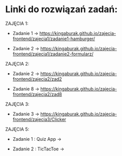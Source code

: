 # Linki do rozwiązań zadań:

ZAJĘCIA 1:

- Zadanie 1 -> https://kingaburak.github.io/zajecia-frontend/zajecia1/zadanie1-hamburger/

- Zadanie 2 -> https://kingaburak.github.io/zajecia-frontend/zajecia1/zadanie2-formularz/

ZAJĘCIA 2:

- Zadanie 2 -> https://kingaburak.github.io/zajecia-frontend/zajecia2/zad2

- Zadanie 8 -> https://kingaburak.github.io/zajecia-frontend/zajecia2/zad8

ZAJĘCIA 3: 

- Zadanie 3 -> https://kingaburak.github.io/zajecia-frontend/zajecia3/Clicker

ZAJĘCIA 5:

- Zadanie 1 : Quiz App ->

- Zadanie 2 : TicTacToe ->
  
